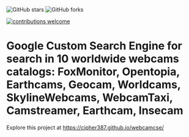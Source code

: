 <img alt="GitHub stars" src="https://img.shields.io/github/stars/cipher387/webcamcse">
 
<img alt="GitHub forks" src="https://img.shields.io/github/forks/cipher387/webcamcse">

[![contributions welcome](https://img.shields.io/badge/contributions-welcome-brightgreen.svg?style=flat)](https://github.com/dwyl/esta/issues)
    <p align="center">

<h1>Google Custom Search Engine for search in 10 worldwide webcams catalogs: FoxMonitor, Opentopia, Earthcams, Geocam, Worldcams, SkylineWebcams, WebcamTaxi, Camstreamer, Earthcam, Insecam</h1>

Explore this project at https://cipher387.github.io/webcamcse/
